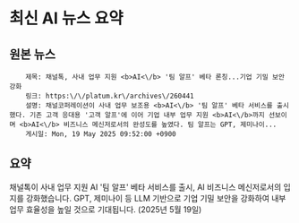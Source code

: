 # 최신 AI 뉴스 요약

## 원본 뉴스
		제목: 채널톡, 사내 업무 지원 <b>AI<\/b> '팀 알프' 베타 론칭...기업 기밀 보안 강화
		링크: https:\/\/platum.kr\/archives\/260441
		설명: 채널코퍼레이션이 사내 업무 보조용 <b>AI<\/b> '팀 알프' 베타 서비스를 출시했다. 기존 고객 응대용 '고객 알프'에 이어 기업 내부 업무 지원 <b>AI<\/b>까지 선보이며 <b>AI<\/b> 비즈니스 메신저로서의 완성도를 높였다. 팀 알프는 GPT, 제미나이... 
		게시일: Mon, 19 May 2025 09:52:00 +0900


## 요약
채널톡이 사내 업무 지원 AI '팀 알프' 베타 서비스를 출시, AI 비즈니스 메신저로서의 입지를 강화했습니다. GPT, 제미나이 등 LLM 기반으로 기업 기밀 보안을 강화하여 내부 업무 효율성을 높일 것으로 기대됩니다. (2025년 5월 19일)
